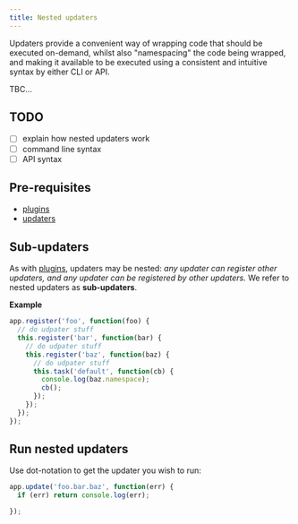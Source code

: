 ```yaml
---
title: Nested updaters
---
```


Updaters provide a convenient way of wrapping code that should be executed on-demand, whilst also "namespacing" the code being wrapped, and making it available to be executed using a consistent and intuitive syntax by either CLI or API.


TBC...


## TODO

- [ ] explain how nested updaters work
- [ ] command line syntax
- [ ] API syntax

## Pre-requisites

- [plugins](api/plugins.md)
- [updaters](updaters.md)

## Sub-updaters

As with [plugins](api/plugins.md), updaters may be nested: _any updater can register other updaters, and any updater can be registered by other updaters._ We refer to nested updaters as **sub-updaters**.

**Example**

```js
app.register('foo', function(foo) {
  // do udpater stuff
  this.register('bar', function(bar) {
    // do udpater stuff
    this.register('baz', function(baz) {
      // do udpater stuff
      this.task('default', function(cb) {
        console.log(baz.namespace);
        cb();
      });
    });
  });
});
```

## Run nested updaters

Use dot-notation to get the updater you wish to run:

```js
app.update('foo.bar.baz', function(err) {
  if (err) return console.log(err);

});
```
